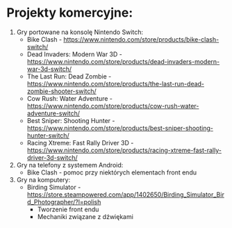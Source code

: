 # Projekty komercyjne:

1. Gry portowane na konsolę Nintendo Switch:
   - Bike Clash - https://www.nintendo.com/store/products/bike-clash-switch/
   - Dead Invaders: Modern War 3D - https://www.nintendo.com/store/products/dead-invaders-modern-war-3d-switch/
   - The Last Run: Dead Zombie - https://www.nintendo.com/store/products/the-last-run-dead-zombie-shooter-switch/
   - Cow Rush: Water Adventure - https://www.nintendo.com/store/products/cow-rush-water-adventure-switch/
   - Best Sniper: Shooting Hunter - https://www.nintendo.com/store/products/best-sniper-shooting-hunter-switch/
   - Racing Xtreme: Fast Rally Driver 3D - https://www.nintendo.com/store/products/racing-xtreme-fast-rally-driver-3d-switch/
2. Gry na telefony z systemem Android:
   - Bike Clash - pomoc przy niektórych elementach front endu
3. Gry na komputery:
   - Birding Simulator - https://store.steampowered.com/app/1402650/Birding_Simulator_Bird_Photographer/?l=polish
       - Tworzenie front endu
       - Mechaniki związane z dźwiękami

